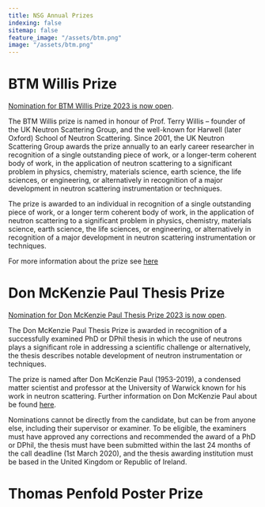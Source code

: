 ```yaml
---
title: NSG Annual Prizes
indexing: false
sitemap: false
feature_image: "/assets/btm.png"
image: "/assets/btm.png"
---
```



# BTM Willis Prize

[Nomination for BTM Willis Prize 2023 is now open](https://ukneutron.org/general/2023/01/19/btm-willis-nom/).

The BTM Willis prize is named in honour of Prof. Terry Willis – founder of the UK Neutron Scattering Group, and the well-known for Harwell (later Oxford) School of Neutron Scattering. Since 2001, the UK Neutron Scattering Group awards the prize annually to an early career researcher in recognition of a single outstanding piece of work, or a longer-term coherent body of work, in the application of neutron scattering to a significant problem in physics, chemistry, materials science, earth science, the life sciences, or engineering, or alternatively in recognition of a major development in neutron scattering instrumentation or techniques.

The prize is awarded to an individual in recognition of a single outstanding piece of work, or a longer term coherent body of work, in the application of neutron scattering to a significant problem in physics, chemistry, materials science, earth science, the life sciences, or engineering, or alternatively in recognition of a major development in neutron scattering instrumentation or techniques.

For more information about the prize see [here](/willis/)


# Don McKenzie Paul Thesis Prize

[Nomination for Don McKenzie Paul Thesis Prize 2023 is now open](https://ukneutron.org/general/2022/12/12/DonMcKenziePaulThesisPrize2023/).

The Don McKenzie Paul Thesis Prize is awarded in recognition of a successfully examined PhD or DPhil thesis
in which the use of neutrons plays a significant role in addressing a scientific challenge or alternatively, 
the thesis describes notable development of neutron instrumentation or techniques.

The prize is named after Don McKenzie Paul (1953-2019), a condensed matter scientist and professor at the 
University of Warwick known for his work in neutron scattering. Further information on Don McKenzie Paul 
about be found [here](https://www.tandfonline.com/doi/full/10.1080/10448632.2020.1731292).

Nominations cannot be directly from the candidate, but can be from anyone else, including their supervisor or examiner. 
To be eligible, the examiners must have approved any corrections and recommended the award of a PhD or DPhil, 
the thesis must have been submitted within the last 24 months of the call deadline (1st March 2020), 
and the thesis awarding institution must be based in the United Kingdom or Republic of Ireland.


# Thomas Penfold Poster Prize

